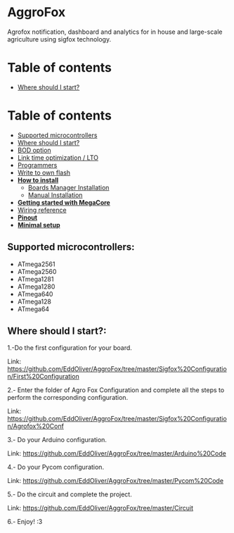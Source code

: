 # AggroFox

Agrofox notification, dashboard and analytics for in house and large-scale agriculture using sigfox technology.

# Table of contents
* [Where should I start?](#where-should-i-start?)

# Table of contents
* [Supported microcontrollers](#supported-microcontrollers)
* [Where should I start?](#WhereshouldIstart?)
* [BOD option](#bod-option)
* [Link time optimization / LTO](#link-time-optimization--lto)
* [Programmers](#programmers)
* [Write to own flash](#write-to-own-flash)
* **[How to install](#how-to-install)**
	- [Boards Manager Installation](#boards-manager-installation)
	- [Manual Installation](#manual-installation)
* **[Getting started with MegaCore](#getting-started-with-megacore)**
* [Wiring reference](#wiring-reference)	
* **[Pinout](#pinout)**
* **[Minimal setup](#minimal-setup)**


## Supported microcontrollers:
* ATmega2561
* ATmega2560
* ATmega1281
* ATmega1280
* ATmega640
* ATmega128
* ATmega64

## Where should I start?:

1.-Do the first configuration for your board.

Link: https://github.com/EddOliver/AggroFox/tree/master/Sigfox%20Configuration/First%20Configuration

2.- Enter the folder of Agro Fox Configuration and complete all the steps to perform the corresponding configuration.

Link: https://github.com/EddOliver/AggroFox/tree/master/Sigfox%20Configuration/Agrofox%20Conf

3.- Do your Arduino configuration.

Link: https://github.com/EddOliver/AggroFox/tree/master/Arduino%20Code

4.- Do your Pycom configuration.

Link: https://github.com/EddOliver/AggroFox/tree/master/Pycom%20Code

5.- Do the circuit and complete the project.

Link: https://github.com/EddOliver/AggroFox/tree/master/Circuit

6.- Enjoy! :3
